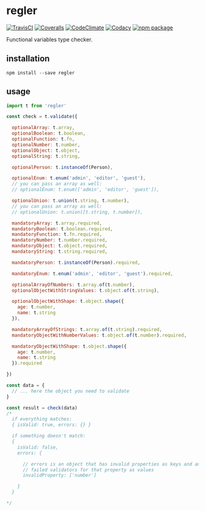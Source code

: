 # regler

[![TravisCI][build-badge]][build-url]
[![Coveralls][coverage-badge]][coverage-url]
[![CodeClimate][maintainability-badge]][maintainability-url]
[![Codacy][code-quality-badge]][code-quality-url]
[![npm package][npm-badge]][npm]

Functional variables type checker.

## installation

```
npm install --save regler
```

## usage

```js
import t from 'regler'

const check = t.validate({

  optionalArray: t.array,
  optionalBoolean: t.boolean,
  optionalFunction: t.fn,
  optionalNumber: t.number,
  optionalObject: t.object,
  optionalString: t.string,

  optionalPerson: t.instanceOf(Person),

  optionalEnum: t.enum('admin', 'editor', 'guest'),
  // you can pass an array as well:
  // optionalEnum: t.enum(['admin', 'editor', 'guest']),

  optionalUnion: t.union(t.string, t.number),
  // you can pass an array as well:
  // optionalUnion: t.union([t.string, t.number]),

  mandatoryArray: t.array.required,
  mandatoryBoolean: t.boolean.required,
  mandatoryFunction: t.fn.required,
  mandatoryNumber: t.number.required,
  mandatoryObject: t.object.required,
  mandatoryString: t.string.required,

  mandatoryPerson: t.instanceOf(Person).required,

  mandatoryEnum: t.enum('admin', 'editor', 'guest').required,

  optionalArrayOfNumbers: t.array.of(t.number),
  optionalObjectWithStringValues: t.object.of(t.string),

  optionalObjectWithShape: t.object.shape({
    age: t.number,
    name: t.string
  }),

  mandatoryArrayOfStrings: t.array.of(t.string).required,
  mandatoryObjectWithNumberValues: t.object.of(t.number).required,

  mandatoryObjectWithShape: t.object.shape({
    age: t.number,
    name: t.string
  }).required

})

const data = {
  // ... here the object you need to validate
}

const result = check(data)
/*
  if everything matches:
  { isValid: true, errors: {} }

  if something doesn't match:
  {
    isValid: false,
    errors: {

      // errors is an object that has invalid properties as keys and an array of
      // failed validators for that property as values
      invalidProperty: ['number']

    }
  }

*/

```














[build-badge]: https://img.shields.io/travis/0xc14m1z/regler.svg
[build-url]: https://travis-ci.org/0xc14m1z/regler

[coverage-badge]: https://img.shields.io/coveralls/github/0xc14m1z/regler.svg
[coverage-url]: https://coveralls.io/github/0xc14m1z/regler

[maintainability-badge]: https://img.shields.io/codeclimate/maintainability/0xc14m1z/regler.svg
[maintainability-url]: https://codeclimate.com/github/0xc14m1z/regler

[code-quality-badge]: https://img.shields.io/codacy/grade/c5eb6609f4744298bca301b20b11c102.svg
[code-quality-url]: https://www.codacy.com/app/0xc14m1z/regler

[npm-badge]: https://badge.fury.io/js/regler.svg
[npm]: https://badge.fury.io/js/regler
